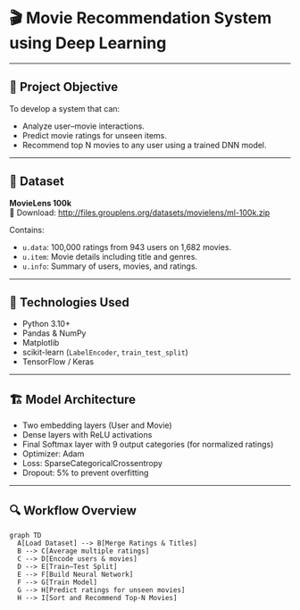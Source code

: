 # 🎬 Movie Recommendation System using Deep Learning

---

## 📌 Project Objective

To develop a system that can:  
- Analyze user–movie interactions.  
- Predict movie ratings for unseen items.  
- Recommend top N movies to any user using a trained DNN model.

---

## 📂 Dataset

**MovieLens 100k**  
📎 Download: http://files.grouplens.org/datasets/movielens/ml-100k.zip

Contains:  
- `u.data`: 100,000 ratings from 943 users on 1,682 movies.  
- `u.item`: Movie details including title and genres.  
- `u.info`: Summary of users, movies, and ratings.

---

## 🧪 Technologies Used

- Python 3.10+  
- Pandas & NumPy  
- Matplotlib  
- scikit-learn (`LabelEncoder`, `train_test_split`)  
- TensorFlow / Keras

---

## 🏗️ Model Architecture

- Two embedding layers (User and Movie)  
- Dense layers with ReLU activations  
- Final Softmax layer with 9 output categories (for normalized ratings)  
- Optimizer: Adam  
- Loss: SparseCategoricalCrossentropy  
- Dropout: 5% to prevent overfitting

---

## 🔍 Workflow Overview

```mermaid
graph TD
  A[Load Dataset] --> B[Merge Ratings & Titles]
  B --> C[Average multiple ratings]
  C --> D[Encode users & movies]
  D --> E[Train–Test Split]
  E --> F[Build Neural Network]
  F --> G[Train Model]
  G --> H[Predict ratings for unseen movies]
  H --> I[Sort and Recommend Top-N Movies]
